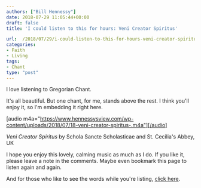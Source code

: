 ```yaml
---
authors: ["Bill Hennessy"]
date: 2018-07-29 11:05:44+00:00
draft: false
title: 'I could listen to this for hours: Veni Creator Spiritus'

url:  /2018/07/29/i-could-listen-to-this-for-hours-veni-creator-spiritus/
categories:
- Faith
- Living
tags:
- Chant
type: "post"
---
```


I love listening to Gregorian Chant.

It's all beautiful. But one chant, for me, stands above the rest. I think you'll enjoy it, so I'm embedding it right here.

[audio m4a="https://www.hennessysview.com/wp-content/uploads/2018/07/18-veni-creator-spiritus-.m4a"][/audio]

_Veni Creator Spiritus_ by Schola Sancte Scholasticae and St. Cecilia's Abbey, UK

I hope you enjoy this lovely, calming music as much as I do. If you like it, please leave a note in the comments. Maybe even bookmark this page to listen again and again.

And for those who like to see the words while you're listing, [click here](https://gregorian-chant-hymns.com/hymns-2/veni-creator-spiritus.html).


